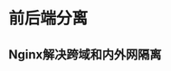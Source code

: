 

# 前后端分离
##  Nginx解决跨域和内外网隔离
<!-- 
https://blog.csdn.net/qq_31617637/article/details/72955239
https://blog.csdn.net/weixin_38230631/article/details/106382444

跨域了？ 装个插件就够了！ 
https://mp.weixin.qq.com/s/3_Qp9HenDxnkmf1PDyu3tQ


https://www.jianshu.com/p/ae0904536ea7


通过Nginx解决网络隔离实践记录
https://zhuanlan.zhihu.com/p/137728707
-->



